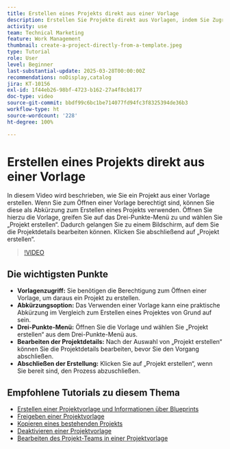 ```yaml
---
title: Erstellen eines Projekts direkt aus einer Vorlage
description: Erstellen Sie Projekte direkt aus Vorlagen, indem Sie Zugriffsrechte sicherstellen, das Drei-Punkte-Menü zum Auswählen von „Projekt erstellen“ verwenden, die Projektdetails nach Bedarf bearbeiten und den Prozess für eine effiziente Setup-Alternative abschließen.
activity: use
team: Technical Marketing
feature: Work Management
thumbnail: create-a-project-directly-from-a-template.jpeg
type: Tutorial
role: User
level: Beginner
last-substantial-update: 2025-03-28T00:00:00Z
recommendations: noDisplay,catalog
jira: KT-10156
exl-id: 1f44eb26-98bf-4723-b162-27a4f8cb8177
doc-type: video
source-git-commit: bbdf99c6bc1be714077fd94fc3f8325394de36b3
workflow-type: ht
source-wordcount: '228'
ht-degree: 100%

---
```


# Erstellen eines Projekts direkt aus einer Vorlage

In diesem Video wird beschrieben, wie Sie ein Projekt aus einer Vorlage erstellen. Wenn Sie zum Öffnen einer Vorlage berechtigt sind, können Sie diese als Abkürzung zum Erstellen eines Projekts verwenden. Öffnen Sie hierzu die Vorlage, greifen Sie auf das Drei-Punkte-Menü zu und wählen Sie „Projekt erstellen“. Dadurch gelangen Sie zu einem Bildschirm, auf dem Sie die Projektdetails bearbeiten können. Klicken Sie abschließend auf „Projekt erstellen“. 

>[!VIDEO](https://video.tv.adobe.com/v/3456022/?quality=12&learn=on&enablevpops=1&captions=ger)

## Die wichtigsten Punkte

* **Vorlagenzugriff:** Sie benötigen die Berechtigung zum Öffnen einer Vorlage, um daraus ein Projekt zu erstellen. 
* **Abkürzungsoption:** Das Verwenden einer Vorlage kann eine praktische Abkürzung im Vergleich zum Erstellen eines Projektes von Grund auf sein. 
* **Drei-Punkte-Menü:** Öffnen Sie die Vorlage und wählen Sie „Projekt erstellen“ aus dem Drei-Punkte-Menü aus. 
* **Bearbeiten der Projektdetails:** Nach der Auswahl von „Projekt erstellen“ können Sie die Projektdetails bearbeiten, bevor Sie den Vorgang abschließen. 
* **Abschließen der Erstellung:** Klicken Sie auf „Projekt erstellen“, wenn Sie bereit sind, den Prozess abzuschließen. 


## Empfohlene Tutorials zu diesem Thema

* [Erstellen einer Projektvorlage und Informationen über Blueprints](/help/manage-work/create-and-manage-project-templates/create-a-project-template.md)
* [Freigeben einer Projektvorlage](/help/manage-work/create-and-manage-project-templates/share-a-project-template.md)
* [Kopieren eines bestehenden Projekts](/help/manage-work/manage-projects/copy-an-existing-project.md)
* [Deaktivieren einer Projektvorlage](/help/manage-work/create-and-manage-project-templates/deactivate-a-project-template.md)
* [Bearbeiten des Projekt-Teams in einer Projektvorlage](/help/manage-work/create-and-manage-project-templates/edit-the-project-team-in-a-project-template.md)
